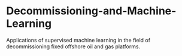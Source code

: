 # Decommissioning-and-Machine-Learning
Applications of supervised machine learning in the field of decommissioning fixed offshore oil and gas platforms.
